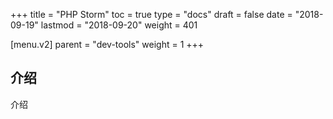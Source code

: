 +++
title = "PHP Storm"
toc = true
type = "docs"
draft = false
date = "2018-09-19"
lastmod = "2018-09-20"
weight = 401

[menu.v2]
  parent = "dev-tools"
  weight = 1
+++

## 介绍

介绍
